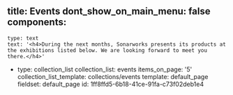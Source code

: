 title: Events
dont_show_on_main_menu: false
components:
  -
    type: text
    text: '<h4>During the next months, Sonarworks presents its products at the exhibitions listed below. We are looking forward to meet you there.</h4>'
  -
    type: collection_list
    collection_list: events
    items_on_page: '5'
    collection_list_template: collections/events
template: default_page
fieldset: default_page
id: 1ff8ffd5-6b18-41ce-91fa-c73f02deb1e4
